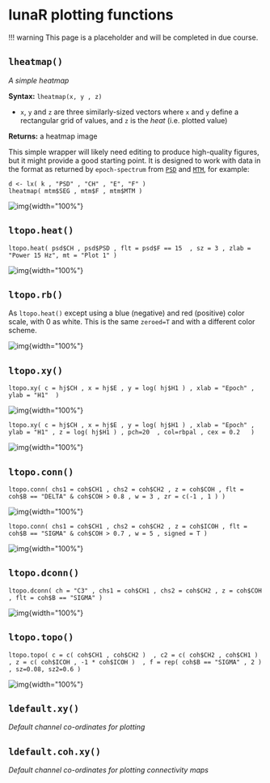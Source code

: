 # lunaR plotting functions

!!! warning
    This page is a placeholder and will be completed in due course.

<!---
```
psd    <- read.table("out1/id1/PSD_F_CH.txt",header=T,stringsAsFactors=F)
coh    <- read.table("out1/id1/COH_B_CH1_CH2.txt" , header =T , stringsAsFactors=F)
hjorth <- read.table("out1/id1/SIGSTATS_E_CH.txt" , header=T,stringsAsFactors=F )
mtm    <- read.table("out1/id1/MTM_F_CH_SEG.txt.gz" , header=T , stringsAsFactors=F ) 
```
---->

## `lheatmap()`

_A simple heatmap_

__Syntax:__ `lheatmap(x, y , z)` 

- `x`, `y` and `z` are three similarly-sized vectors where `x` and `y` define a rectangular grid of values, and `z` is the _heat_ (i.e. plotted value)

__Returns:__ a heatmap image

This simple wrapper will likely need editing to produce high-quality
figures, but it might provide a good starting point.  It is designed
to work with data in the format as returned by `epoch-spectrum` from
[`PSD`](../../ref/power-spectra.md#psd) and
[`MTM`](../../ref/power-spectra.md#mtm), for example:  

```
d <- lx( k , "PSD" , "CH" , "E", "F" ) 
lheatmap( mtm$SEG , mtm$F , mtm$MTM ) 
```

![img](../../img/rplot1.png){width="100%"}

## `ltopo.heat()`

```
ltopo.heat( psd$CH , psd$PSD , flt = psd$F == 15  , sz = 3 , zlab = "Power 15 Hz", mt = "Plot 1" ) 
```

![img](../../img/rplot2.png){width="100%"}

<!---
c=         flt=       mt=        show.leg=  sz=        th.z=      th=        z=         zeroed=    zlab=      zlim=      
--->


## `ltopo.rb()`

As `ltopo.heat()` except using a blue (negative) and red (positive) color scale, with 0 as white.  This is the
same `zeroed=T` and with a different color scheme.  

![img](../../img/ms/sol4.png){width="100%"}


## `ltopo.xy()`


```
ltopo.xy( c = hj$CH , x = hj$E , y = log( hj$H1 ) , xlab = "Epoch" , ylab = "H1"  ) 
```

![img](../../img/rplot4.png){width="100%"}

```
ltopo.xy( c = hj$CH , x = hj$E , y = log( hj$H1 ) , xlab = "Epoch" , ylab = "H1" , z = log( hj$H1 ) , pch=20  , col=rbpal , cex = 0.2   ) 
```

![img](../../img/rplot3.png){width="100%"}



<!---
## `ltopo.heat2()`
--->


## `ltopo.conn()`


```
ltopo.conn( chs1 = coh$CH1 , chs2 = coh$CH2 , z = coh$COH , flt = coh$B == "DELTA" & coh$COH > 0.8 , w = 3 , zr = c(-1 , 1 ) ) 
```

![img](../../img/rplot5.png){width="100%"}

```
ltopo.conn( chs1 = coh$CH1 , chs2 = coh$CH2 , z = coh$ICOH , flt = coh$B == "SIGMA" & coh$COH > 0.7 , w = 5 , signed = T ) 
```

![img](../../img/rplot6.png){width="100%"}

## `ltopo.dconn()`

```
ltopo.dconn( ch = "C3" , chs1 = coh$CH1 , chs2 = coh$CH2 , z = coh$COH , flt = coh$B == "SIGMA" ) 
```

![img](../../img/rplot7.png){width="100%"}

## `ltopo.topo()`

```
ltopo.topo( c = c( coh$CH1 , coh$CH2 )  , c2 = c( coh$CH2 , coh$CH1 ) , z = c( coh$ICOH , -1 * coh$ICOH )  , f = rep( coh$B == "SIGMA" , 2 )   , sz=0.08, sz2=0.6 )
```

![img](../../img/rplot8.png){width="100%"}



## `ldefault.xy()`

_Default channel co-ordinates for plotting_

## `ldefault.coh.xy()`

_Default channel co-ordinates for plotting connectivity maps_
